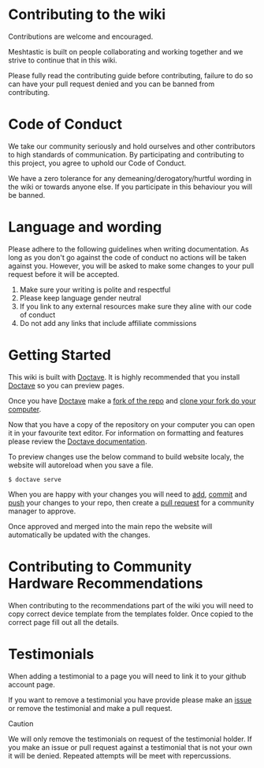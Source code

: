 # Contributing to the wiki
Contributions are welcome and encouraged.

Meshtastic is built on people collaborating and working together and we strive to continue that in this wiki.

Please fully read the contributing guide before contributing, failure to do so can have your pull request denied and you can be banned from contributing.

# Code of Conduct
We take our community seriously and hold ourselves and other contributors to high standards of communication. By participating and contributing to this project, you agree to uphold our Code of Conduct.

We have a zero tolerance for any demeaning/derogatory/hurtful wording in the wiki or towards anyone else.
If you participate in this behaviour you will be banned.

# Language and wording
Please adhere to the following guidelines when writing documentation.
As long as you don't go against the code of conduct no actions will be taken against you.
However, you will be asked to make some changes to your pull request before it will be accepted.

1. Make sure your writing is polite and respectful
2. Please keep language gender neutral
3. If you link to any external resources make sure they aline with our code of conduct
4. Do not add any links that include affiliate commissions

# Getting Started
This wiki is built with [Doctave](https://github.com/Doctave/doctave).
It is highly recommended that you install [Doctave](https://github.com/Doctave/doctave) so you can preview pages.

Once you have [Doctave](https://github.com/Doctave/doctave) make a [fork of the repo](https://docs.github.com/en/pull-requests/collaborating-with-pull-requests/working-with-forks/fork-a-repo) and [clone your fork do your computer](https://docs.github.com/en/repositories/creating-and-managing-repositories/cloning-a-repository).

Now that you have a copy of the repository on your computer you can open it in your favourite text editor. For information on formatting and features please review the [Doctave documentation](https://cli.doctave.com/features/markdown).

To preview changes use the below command to build website localy, the website will autoreload when you save a file.

```
$ doctave serve
```

When you are happy with your changes you will need to [add](https://github.com/git-guides/git-add), [commit](https://github.com/git-guides/git-commit) and [push](https://github.com/git-guides/git-push) your changes to your repo, then create a [pull request](https://docs.github.com/en/pull-requests/collaborating-with-pull-requests/proposing-changes-to-your-work-with-pull-requests/creating-a-pull-request) for a community manager to approve.

Once approved and merged into the main repo the website will automatically be updated with the changes.

# Contributing to Community Hardware Recommendations
When contributing to the recommendations part of the wiki you will need to copy correct device template from the templates folder.
Once copied to the correct page fill out all the details.

# Testimonials 
When adding a testimonial to a page you will need to link it to your github account page.

If you want to remove a testimonial you have provide please make an [issue](https://github.com/ellahin/meshtastic-getting-started/issues) or remove the testimonial and make a pull request.

> [!CAUTION]
> We will only remove the testimonials on request of the testimonial holder.
> If you make an issue or pull request against a testimonial that is not your own it will be denied.
> Repeated attempts will be meet with repercussions.
